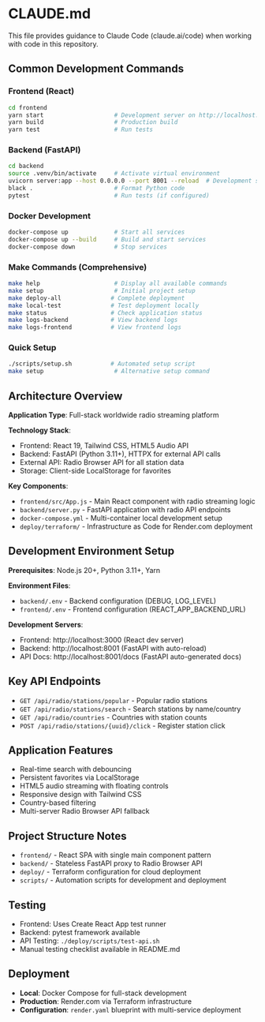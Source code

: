 # CLAUDE.md

This file provides guidance to Claude Code (claude.ai/code) when working with code in this repository.

## Common Development Commands

### Frontend (React)
```bash
cd frontend
yarn start                    # Development server on http://localhost:3000
yarn build                    # Production build
yarn test                     # Run tests
```

### Backend (FastAPI)
```bash
cd backend
source .venv/bin/activate     # Activate virtual environment
uvicorn server:app --host 0.0.0.0 --port 8001 --reload  # Development server
black .                       # Format Python code
pytest                        # Run tests (if configured)
```

### Docker Development
```bash
docker-compose up             # Start all services
docker-compose up --build     # Build and start services
docker-compose down           # Stop services
```

### Make Commands (Comprehensive)
```bash
make help                     # Display all available commands
make setup                    # Initial project setup
make deploy-all              # Complete deployment
make local-test              # Test deployment locally
make status                  # Check application status
make logs-backend            # View backend logs
make logs-frontend           # View frontend logs
```

### Quick Setup
```bash
./scripts/setup.sh           # Automated setup script
make setup                    # Alternative setup command
```

## Architecture Overview

**Application Type**: Full-stack worldwide radio streaming platform

**Technology Stack**:
- Frontend: React 19, Tailwind CSS, HTML5 Audio API
- Backend: FastAPI (Python 3.11+), HTTPX for external API calls
- External API: Radio Browser API for all station data
- Storage: Client-side LocalStorage for favorites

**Key Components**:
- `frontend/src/App.js` - Main React component with radio streaming logic
- `backend/server.py` - FastAPI application with radio API endpoints
- `docker-compose.yml` - Multi-container local development setup
- `deploy/terraform/` - Infrastructure as Code for Render.com deployment

## Development Environment Setup

**Prerequisites**: Node.js 20+, Python 3.11+, Yarn

**Environment Files**:
- `backend/.env` - Backend configuration (DEBUG, LOG_LEVEL)
- `frontend/.env` - Frontend configuration (REACT_APP_BACKEND_URL)

**Development Servers**:
- Frontend: http://localhost:3000 (React dev server)
- Backend: http://localhost:8001 (FastAPI with auto-reload)
- API Docs: http://localhost:8001/docs (FastAPI auto-generated docs)

## Key API Endpoints
- `GET /api/radio/stations/popular` - Popular radio stations
- `GET /api/radio/stations/search` - Search stations by name/country
- `GET /api/radio/countries` - Countries with station counts
- `POST /api/radio/stations/{uuid}/click` - Register station click

## Application Features
- Real-time search with debouncing
- Persistent favorites via LocalStorage
- HTML5 audio streaming with floating controls
- Responsive design with Tailwind CSS
- Country-based filtering
- Multi-server Radio Browser API fallback

## Project Structure Notes
- `frontend/` - React SPA with single main component pattern
- `backend/` - Stateless FastAPI proxy to Radio Browser API
- `deploy/` - Terraform configuration for cloud deployment
- `scripts/` - Automation scripts for development and deployment

## Testing
- Frontend: Uses Create React App test runner
- Backend: pytest framework available
- API Testing: `./deploy/scripts/test-api.sh`
- Manual testing checklist available in README.md

## Deployment
- **Local**: Docker Compose for full-stack development
- **Production**: Render.com via Terraform infrastructure
- **Configuration**: `render.yaml` blueprint with multi-service deployment